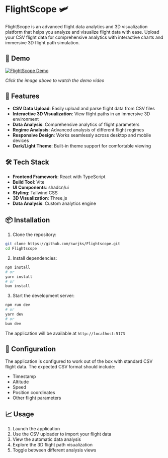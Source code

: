 # FlightScope 🛩️

FlightScope is an advanced flight data analytics and 3D visualization platform that helps you analyze and visualize flight data with ease. Upload your CSV flight data for comprehensive analytics with interactive charts and immersive 3D flight path simulation.

## 🎥 Demo

[![FlightScope Demo](https://img.youtube.com/vi/w6woK7E3p9c/maxresdefault.jpg)](https://youtu.be/w6woK7E3p9c)

*Click the image above to watch the demo video*

## 🚀 Features

- **CSV Data Upload**: Easily upload and parse flight data from CSV files
- **Interactive 3D Visualization**: View flight paths in an immersive 3D environment
- **Data Analysis**: Comprehensive analytics of flight parameters
- **Regime Analysis**: Advanced analysis of different flight regimes
- **Responsive Design**: Works seamlessly across desktop and mobile devices
- **Dark/Light Theme**: Built-in theme support for comfortable viewing

## 🛠️ Tech Stack

- **Frontend Framework**: React with TypeScript
- **Build Tool**: Vite
- **UI Components**: shadcn/ui
- **Styling**: Tailwind CSS
- **3D Visualization**: Three.js
- **Data Analysis**: Custom analytics engine

## 📦 Installation

1. Clone the repository:
```bash
git clone https://github.com/swrjks/Flightscope.git
cd Flightscope
```

2. Install dependencies:
```bash
npm install
# or
yarn install
# or
bun install
```

3. Start the development server:
```bash
npm run dev
# or
yarn dev
# or
bun dev
```

The application will be available at `http://localhost:5173`

## 🔧 Configuration

The application is configured to work out of the box with standard CSV flight data. The expected CSV format should include:

- Timestamp
- Altitude
- Speed
- Position coordinates
- Other flight parameters

## 📈 Usage

1. Launch the application
2. Use the CSV uploader to import your flight data
3. View the automatic data analysis
4. Explore the 3D flight path visualization
5. Toggle between different analysis views


